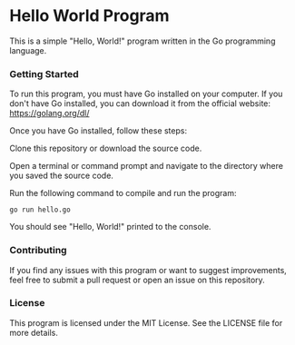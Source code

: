 # **Hello World Program**

This is a simple "Hello, World!" program written in the Go programming language.

### Getting Started

To run this program, you must have Go installed on your computer. If you don't have Go installed, you can download it from the official website: https://golang.org/dl/

Once you have Go installed, follow these steps:

Clone this repository or download the source code.

Open a terminal or command prompt and navigate to the directory where you saved the source code.

Run the following command to compile and run the program:

`go run hello.go`


You should see "Hello, World!" printed to the console.

### Contributing

If you find any issues with this program or want to suggest improvements, feel free to submit a pull request or open an issue on this repository.

### License

This program is licensed under the MIT License. See the LICENSE file for more details.